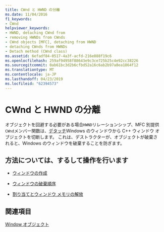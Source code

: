 ```yaml
---
title: CWnd と HWND の分離
ms.date: 11/04/2016
f1_keywords:
- CWnd
helpviewer_keywords:
- HWND, detaching CWnd from
- removing HWNDs from CWnds
- CWnd objects [MFC], detaching from HWND
- detaching CWnds from HWNDs
- Detach method (CWnd class)
ms.assetid: 6efadf84-0517-4a3f-acfd-216e088f19c6
ms.openlocfilehash: 259af94958f88643e9c3ce725b25c4e92cc38226
ms.sourcegitcommit: 0ab61bc3d2b6cfbd52a16c6ab2b97a8ea1864f12
ms.translationtype: MT
ms.contentlocale: ja-JP
ms.lasthandoff: 04/23/2019
ms.locfileid: "62394573"
---
```

# <a name="detaching-a-cwnd-from-its-hwnd"></a>CWnd と HWND の分離

オブジェクトを回避する必要がある場合`HWND`リレーションシップ、MFC 別提供`CWnd`メンバー関数は、[デタッチ](../mfc/reference/cwnd-class.md#detach)Windows のウィンドウから C++ ウィンドウ オブジェクトを切断します。 これは、デストラクターが、オブジェクトが破棄されると、Windows のウィンドウを破棄することを防ぎます。

## <a name="what-do-you-want-to-know-more-about"></a>方法については、するして操作を行います

- [ウィンドウの作成](../mfc/creating-windows.md)

- [ウィンドウの破棄順序](../mfc/window-destruction-sequence.md)

- [割り当てとウィンドウ メモリの解放](../mfc/allocating-and-deallocating-window-memory.md)

## <a name="see-also"></a>関連項目

[Window オブジェクト](../mfc/window-objects.md)
